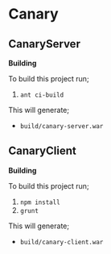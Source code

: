 Canary
======

CanaryServer
------------
**Building**

To build this project run;

1. `ant ci-build`

This will generate;
* `build/canary-server.war`

CanaryClient
------------
**Building**

To build this project run;

1. `npm install`
2. `grunt`

This will generate;
* `build/canary-client.war`
